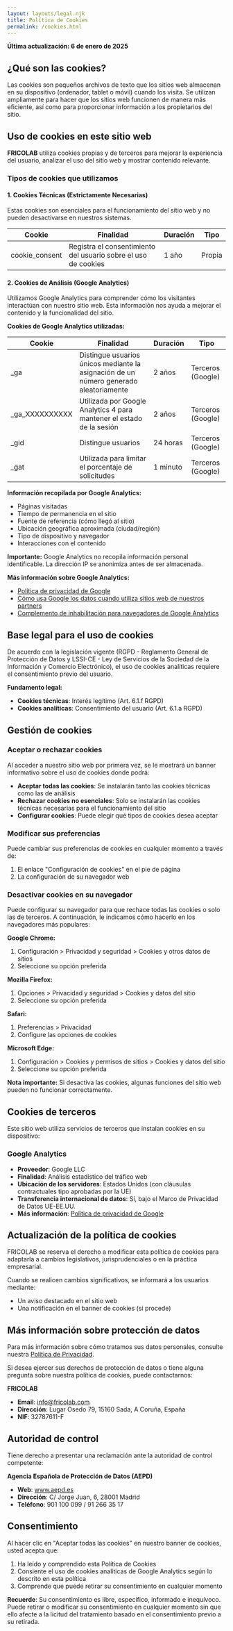 ```yaml
---
layout: layouts/legal.njk
title: Política de Cookies
permalink: /cookies.html
---
```


**Última actualización: 6 de enero de 2025**

## ¿Qué son las cookies?

Las cookies son pequeños archivos de texto que los sitios web almacenan en su dispositivo (ordenador, tablet o móvil) cuando los visita. Se utilizan ampliamente para hacer que los sitios web funcionen de manera más eficiente, así como para proporcionar información a los propietarios del sitio.

## Uso de cookies en este sitio web

**FRICOLAB** utiliza cookies propias y de terceros para mejorar la experiencia del usuario, analizar el uso del sitio web y mostrar contenido relevante.

### Tipos de cookies que utilizamos

#### 1. Cookies Técnicas (Estrictamente Necesarias)

Estas cookies son esenciales para el funcionamiento del sitio web y no pueden desactivarse en nuestros sistemas.

| Cookie         | Finalidad                                                      | Duración | Tipo   |
| -------------- | -------------------------------------------------------------- | -------- | ------ |
| cookie_consent | Registra el consentimiento del usuario sobre el uso de cookies | 1 año    | Propia |

#### 2. Cookies de Análisis (Google Analytics)

Utilizamos Google Analytics para comprender cómo los visitantes interactúan con nuestro sitio web. Esta información nos ayuda a mejorar el contenido y la funcionalidad del sitio.

**Cookies de Google Analytics utilizadas:**

| Cookie          | Finalidad                                                                             | Duración | Tipo              |
| --------------- | ------------------------------------------------------------------------------------- | -------- | ----------------- |
| \_ga            | Distingue usuarios únicos mediante la asignación de un número generado aleatoriamente | 2 años   | Terceros (Google) |
| \_ga_XXXXXXXXXX | Utilizada por Google Analytics 4 para mantener el estado de la sesión                 | 2 años   | Terceros (Google) |
| \_gid           | Distingue usuarios                                                                    | 24 horas | Terceros (Google) |
| \_gat           | Utilizada para limitar el porcentaje de solicitudes                                   | 1 minuto | Terceros (Google) |

**Información recopilada por Google Analytics:**

- Páginas visitadas
- Tiempo de permanencia en el sitio
- Fuente de referencia (cómo llegó al sitio)
- Ubicación geográfica aproximada (ciudad/región)
- Tipo de dispositivo y navegador
- Interacciones con el contenido

**Importante:** Google Analytics no recopila información personal identificable. La dirección IP se anonimiza antes de ser almacenada.

**Más información sobre Google Analytics:**

- [Política de privacidad de Google](https://policies.google.com/privacy?hl=es)
- [Cómo usa Google los datos cuando utiliza sitios web de nuestros partners](https://policies.google.com/technologies/partner-sites?hl=es)
- [Complemento de inhabilitación para navegadores de Google Analytics](https://tools.google.com/dlpage/gaoptout?hl=es)

## Base legal para el uso de cookies

De acuerdo con la legislación vigente (RGPD - Reglamento General de Protección de Datos y LSSI-CE - Ley de Servicios de la Sociedad de la Información y Comercio Electrónico), el uso de cookies analíticas requiere el consentimiento previo del usuario.

**Fundamento legal:**

- **Cookies técnicas**: Interés legítimo (Art. 6.1.f RGPD)
- **Cookies analíticas**: Consentimiento del usuario (Art. 6.1.a RGPD)

## Gestión de cookies

### Aceptar o rechazar cookies

Al acceder a nuestro sitio web por primera vez, se le mostrará un banner informativo sobre el uso de cookies donde podrá:

- **Aceptar todas las cookies**: Se instalarán tanto las cookies técnicas como las de análisis
- **Rechazar cookies no esenciales**: Solo se instalarán las cookies técnicas necesarias para el funcionamiento del sitio
- **Configurar cookies**: Puede elegir qué tipos de cookies desea aceptar

### Modificar sus preferencias

Puede cambiar sus preferencias de cookies en cualquier momento a través de:

1. El enlace "Configuración de cookies" en el pie de página
2. La configuración de su navegador web

### Desactivar cookies en su navegador

Puede configurar su navegador para que rechace todas las cookies o solo las de terceros. A continuación, le indicamos cómo hacerlo en los navegadores más populares:

**Google Chrome:**

1. Configuración > Privacidad y seguridad > Cookies y otros datos de sitios
2. Seleccione su opción preferida

**Mozilla Firefox:**

1. Opciones > Privacidad y seguridad > Cookies y datos del sitio
2. Seleccione su opción preferida

**Safari:**

1. Preferencias > Privacidad
2. Configure las opciones de cookies

**Microsoft Edge:**

1. Configuración > Cookies y permisos de sitios > Cookies y datos del sitio
2. Seleccione su opción preferida

**Nota importante:** Si desactiva las cookies, algunas funciones del sitio web pueden no funcionar correctamente.

## Cookies de terceros

Este sitio web utiliza servicios de terceros que instalan cookies en su dispositivo:

### Google Analytics

- **Proveedor**: Google LLC
- **Finalidad**: Análisis estadístico del tráfico web
- **Ubicación de los servidores**: Estados Unidos (con cláusulas contractuales tipo aprobadas por la UE)
- **Transferencia internacional de datos**: Sí, bajo el Marco de Privacidad de Datos UE-EE.UU.
- **Más información**: [Política de privacidad de Google](https://policies.google.com/privacy?hl=es)

## Actualización de la política de cookies

FRICOLAB se reserva el derecho a modificar esta política de cookies para adaptarla a cambios legislativos, jurisprudenciales o en la práctica empresarial.

Cuando se realicen cambios significativos, se informará a los usuarios mediante:

- Un aviso destacado en el sitio web
- Una notificación en el banner de cookies (si procede)

## Más información sobre protección de datos

Para más información sobre cómo tratamos sus datos personales, consulte nuestra [Política de Privacidad](#).

Si desea ejercer sus derechos de protección de datos o tiene alguna pregunta sobre nuestra política de cookies, puede contactarnos:

**FRICOLAB**

- **Email**: info@fricolab.com
- **Dirección**: Lugar Osedo 79, 15160 Sada, A Coruña, España
- **NIF**: 32787611-F

## Autoridad de control

Tiene derecho a presentar una reclamación ante la autoridad de control competente:

**Agencia Española de Protección de Datos (AEPD)**

- **Web**: www.aepd.es
- **Dirección**: C/ Jorge Juan, 6, 28001 Madrid
- **Teléfono**: 901 100 099 / 91 266 35 17

## Consentimiento

Al hacer clic en "Aceptar todas las cookies" en nuestro banner de cookies, usted acepta que:

1. Ha leído y comprendido esta Política de Cookies
2. Consiente el uso de cookies analíticas de Google Analytics según lo descrito en esta política
3. Comprende que puede retirar su consentimiento en cualquier momento

**Recuerde**: Su consentimiento es libre, específico, informado e inequívoco. Puede retirar o modificar su consentimiento en cualquier momento sin que ello afecte a la licitud del tratamiento basado en el consentimiento previo a su retirada.
